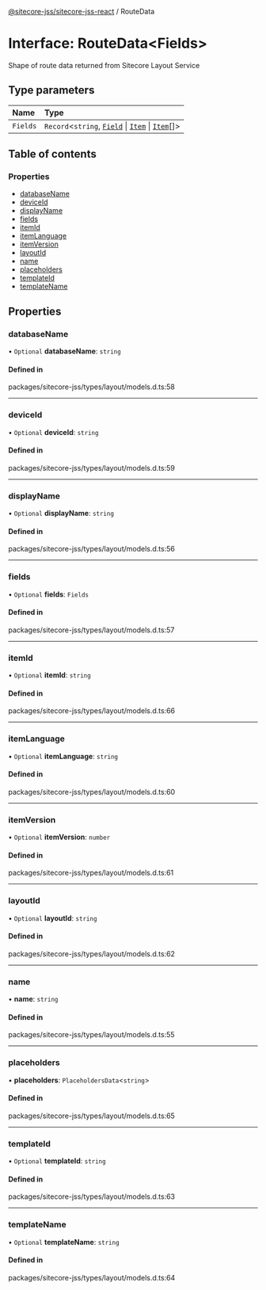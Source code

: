 [@sitecore-jss/sitecore-jss-react](../README.md) / RouteData

# Interface: RouteData\<Fields\>

Shape of route data returned from Sitecore Layout Service

## Type parameters

| Name | Type |
| :------ | :------ |
| `Fields` | `Record`\<`string`, [`Field`](Field.md) \| [`Item`](Item.md) \| [`Item`](Item.md)[]\> |

## Table of contents

### Properties

- [databaseName](RouteData.md#databasename)
- [deviceId](RouteData.md#deviceid)
- [displayName](RouteData.md#displayname)
- [fields](RouteData.md#fields)
- [itemId](RouteData.md#itemid)
- [itemLanguage](RouteData.md#itemlanguage)
- [itemVersion](RouteData.md#itemversion)
- [layoutId](RouteData.md#layoutid)
- [name](RouteData.md#name)
- [placeholders](RouteData.md#placeholders)
- [templateId](RouteData.md#templateid)
- [templateName](RouteData.md#templatename)

## Properties

### databaseName

• `Optional` **databaseName**: `string`

#### Defined in

packages/sitecore-jss/types/layout/models.d.ts:58

___

### deviceId

• `Optional` **deviceId**: `string`

#### Defined in

packages/sitecore-jss/types/layout/models.d.ts:59

___

### displayName

• `Optional` **displayName**: `string`

#### Defined in

packages/sitecore-jss/types/layout/models.d.ts:56

___

### fields

• `Optional` **fields**: `Fields`

#### Defined in

packages/sitecore-jss/types/layout/models.d.ts:57

___

### itemId

• `Optional` **itemId**: `string`

#### Defined in

packages/sitecore-jss/types/layout/models.d.ts:66

___

### itemLanguage

• `Optional` **itemLanguage**: `string`

#### Defined in

packages/sitecore-jss/types/layout/models.d.ts:60

___

### itemVersion

• `Optional` **itemVersion**: `number`

#### Defined in

packages/sitecore-jss/types/layout/models.d.ts:61

___

### layoutId

• `Optional` **layoutId**: `string`

#### Defined in

packages/sitecore-jss/types/layout/models.d.ts:62

___

### name

• **name**: `string`

#### Defined in

packages/sitecore-jss/types/layout/models.d.ts:55

___

### placeholders

• **placeholders**: `PlaceholdersData`\<`string`\>

#### Defined in

packages/sitecore-jss/types/layout/models.d.ts:65

___

### templateId

• `Optional` **templateId**: `string`

#### Defined in

packages/sitecore-jss/types/layout/models.d.ts:63

___

### templateName

• `Optional` **templateName**: `string`

#### Defined in

packages/sitecore-jss/types/layout/models.d.ts:64
